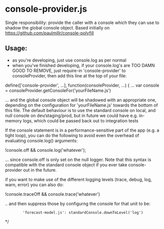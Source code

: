  console-provider.js
================
 Single responsibility: provide the caller with a console which they can use to shadow the global console object.
 Based initially on https://github.com/paulmillr/console-polyfill

 Usage:
 ------
 * as you're developing, just use console.log as per normal
 * when you've finished developing, if your console.log's are TOO DAMN GOOD TO REMOVE, just require-in 'console-provider' to consoleProvider, then add this line at the top of your file:

 define(['console-provider', ...],
	function(consoleProvider, ...) {
 ...
 var console = consoleProvider.getConsoleFor('yourFileName.js')

 ... and the global console object will be shadowed with an appropriate one, depending on the configuration for 'yourFileName.js' towards the bottom of this file.
 The default behaviour is to use the standard console on local, and null console on dev/staging/prod, but in future we could have e.g. in-memory logs, which could be passed back out to integration tests

 If the console statement is in a performance-sensitive part of the app (e.g. a tight loop), you can do the following to avoid even the overhead of evaluating console.log() arguments:

 !console.off && console.log('whatever');

 ... since console.off is only set on the null logger. Note that this syntax is compatible with the standard console object if you ever take console-provider out in the future.

 if you want to make use of the different logging levels (trace, debug, log, warn, error) you can also do:

 !console.traceOff && console.trace('whatever')

 .. and then suppress those by configurng the console for that unit to be:

 			'forecast-model.js': standardConsole.downToLevel('log')
*/
